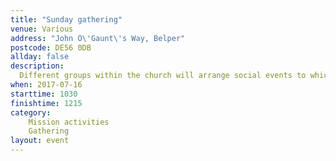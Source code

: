 ```yaml
---
title: "Sunday gathering"
venue: Various
address: "John O\'Gaunt\'s Way, Belper"
postcode: DE56 0DB
allday: false
description: 
  Different groups within the church will arrange social events to which we can invite friends and neighbours
when: 2017-07-16
starttime: 1030
finishtime: 1215
category:
    Mission activities
    Gathering
layout: event
---
```

